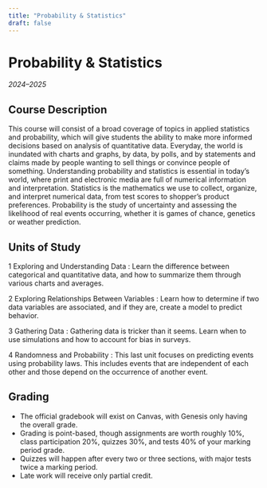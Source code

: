 ```yaml
---
title: "Probability & Statistics"
draft: false
---
```


# Probability & Statistics

_2024–2025_

## Course Description
This course will consist of a broad coverage of topics in applied statistics and probability, which will give students the ability to make more informed decisions based on analysis of quantitative data. Everyday, the world is inundated with charts and graphs, by data, by polls, and by statements and claims made by people wanting to sell things or convince people of something. Understanding probability and statistics is essential in today’s world, where print and electronic media are full of numerical information and interpretation. Statistics is the mathematics we use to collect, organize, and interpret numerical data, from test scores to shopper’s product preferences. Probability is the study of uncertainty and assessing the likelihood of real events occurring, whether it is games of chance, genetics or weather prediction.

## Units of Study

1 Exploring and Understanding Data
: Learn the difference between categorical and quantitative data, and how to summarize them through various charts and averages.

2 Exploring Relationships Between Variables
: Learn how to determine if two data variables are associated, and if they are, create a model to predict behavior.

3 Gathering Data
: Gathering data is tricker than it seems. Learn when to use simulations and how to account for bias in surveys.

4 Randomness and Probability
: This last unit focuses on predicting events using probability laws. This includes events that are independent of each other and those depend on the occurrence of another event.

## Grading
- The official gradebook will exist on Canvas, with Genesis only having the overall grade.
- Grading is point-based, though assignments are worth roughly 10%, class participation 20%, quizzes 30%, and tests 40% of your marking period grade. 
- Quizzes will happen after every two or three sections, with major tests twice a marking period.
- Late work will receive only partial credit.